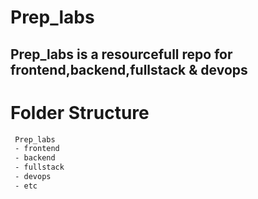 # Prep_labs
## Prep_labs is a resourcefull repo for frontend,backend,fullstack & devops

# Folder Structure
```bash
 Prep_labs
 - frontend
 - backend
 - fullstack 
 - devops
 - etc
```

